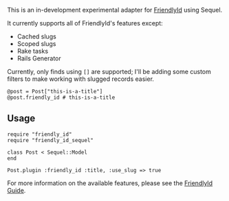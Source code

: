 This is an in-development experimental adapter for
[FriendlyId](http://norman.github.com/friendly_id) using Sequel.

It currently supports all of FriendlyId's features except:

* Cached slugs
* Scoped slugs
* Rake tasks
* Rails Generator

Currently, only finds using `[]` are supported; I'll be adding some
custom filters to make working with slugged records easier.

    @post = Post["this-is-a-title"]
    @post.friendly_id # this-is-a-title

## Usage

    require "friendly_id"
    require "friendly_id_sequel"

    class Post < Sequel::Model
    end

    Post.plugin :friendly_id :title, :use_slug => true


For more information on the available features, please see the
[FriendlyId Guide](http://norman.github.com/friendly_id/file.Guide.html).
